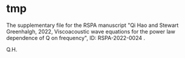 # tmp

The supplementary file for the RSPA manuscript "Qi Hao and Stewart Greenhalgh, 2022, Viscoacoustic wave equations for the power law dependence of
Q on frequency", ID: RSPA-2022-0024 .

Q.H. 
